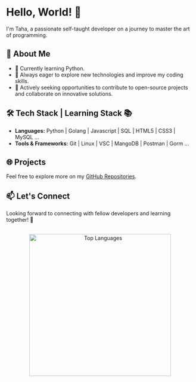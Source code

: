 # Hello, World! 👋

I'm Taha, a passionate self-taught developer on a journey to master the art of programming.

## 🚀 About Me

- 🔭 Currently learning Python.
- 🌱 Always eager to explore new technologies and improve my coding skills.
- 💼 Actively seeking opportunities to contribute to open-source projects and collaborate on innovative solutions.

## 🛠️ Tech Stack | Learning Stack 📚

- **Languages:** Python | Golang | Javascript | SQL | HTML5 | CSS3 | MySQL ...
- **Tools & Frameworks:** Git | Linux | VSC | MangoDB | Postman | Gorm ...

## 🌐 Projects
<!--
Here are some projects I'm proud of:

1. [Project 1: Brief Description]
2. [Project 2: Brief Description]
3. [Project 3: Brief Description]
-->
Feel free to explore more on my [GitHub Repositories](https://github.com/Shinichi23?tab=repositories).

## 📫 Let's Connect
<!--
- LinkedIn: [Your LinkedIn Profile](Your LinkedIn Profile Link)
- Twitter: [Your Twitter Handle](Your Twitter Handle Link)
-->
Looking forward to connecting with fellow developers and learning together! 🤝

##


<p align="center">
  <img width="380px" src="https://github-readme-stats.vercel.app/api/top-langs/?username=Shinichi23&langs_count=10&title_color=59A5FA&icon_color=3498db&text_color=C7D4E2&border_color=30363d&bg_color=0d1117&layout=compact&color=C7D4E2" alt="Top Languages" title="Top Languages">
</p>
<!--
[![Taha's GitHub stats](https://github-readme-stats.vercel.app/api?username=shinichi23)](https://github.com/shinichi23/github-readme-stats)
-->
